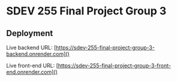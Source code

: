 # SDEV 255 Final Project Group 3

## Deployment
Live backend URL: [https://sdev-255-final-project-group-3-backend.onrender.com]()

Live front-end URL: [https://sdev-255-final-project-group-3-front-end.onrender.com]()

